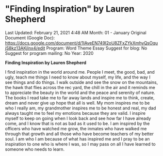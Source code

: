 # "Finding Inspiration" by Lauren Shepherd

Last Updated: February 21, 2021 4:48 AM
Month: 01 - January
Original Document (Google Doc): https://docs.google.com/document/d/1IAveEN749l2oU8ZFxZYkXmhyQsOqujS8kz13AKjInx4/edit
Program: Word Theme Essay
Suggest for blog: No
Suggest for program mailing: No
Year: 2020

**Finding Inspiration by Lauren Shepherd**

I find inspiration in the world around me. People I meet, the good, bad, and ugly, teach me things I need to know about myself, my life, and the way I see things and do things. I walk outside and see the snow on the mountains, the hawk that flies across the rec yard, the chill in the air and it reminds me to appreciate the beauty in the world and the peace and serenity of nature. The books I read take me to far away lands and inspire me to think, create, dream and never give up hope that all is well. My mom inspires me to be who I really am, my grandmother inspires me to be honest and real, my dad always taught me to feel my emotions because they are valid. I inspire myself to keep on going when I look back and see how far I have already come, and I know that is not as bad as it used to be. I am inspired by the officers who have watched me grow, the inmates who have walked me through that growth and all those who have become teachers of my better soul. I am who I am because of what has inspired me and I pray to be an inspiration to one who is where I was, so I may pass on all I have learned to someone who needs to learn.